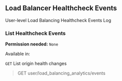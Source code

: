 ## Load Balancer Healthcheck Events

User-level Load Balancing Healthcheck Events Log

### List Healthcheck Events

**Permission needed:** `None`

Available in:



`GET` List origin health changes

> GET user/load_balancing_analytics/events


